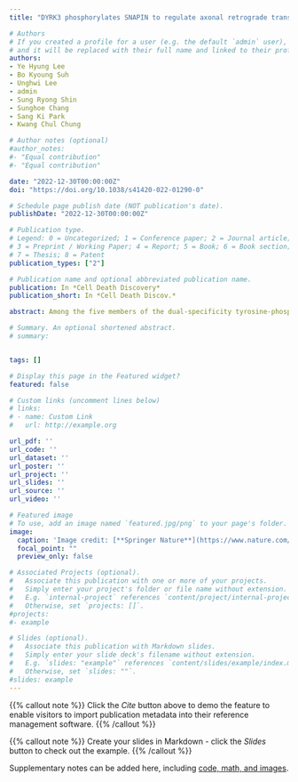 ```yaml
---
title: "DYRK3 phosphorylates SNAPIN to regulate axonal retrograde transport and neurotransmitter release"

# Authors
# If you created a profile for a user (e.g. the default `admin` user), write the username (folder name) here 
# and it will be replaced with their full name and linked to their profile.
authors:
- Ye Hyung Lee
- Bo Kyoung Suh
- Unghwi Lee
- admin
- Sung Ryong Shin
- Sunghoe Chang
- Sang Ki Park
- Kwang Chul Chung

# Author notes (optional)
#author_notes:
#- "Equal contribution"
#- "Equal contribution"

date: "2022-12-30T00:00:00Z"
doi: "https://doi.org/10.1038/s41420-022-01290-0"

# Schedule page publish date (NOT publication's date).
publishDate: "2022-12-30T00:00:00Z"

# Publication type.
# Legend: 0 = Uncategorized; 1 = Conference paper; 2 = Journal article;
# 3 = Preprint / Working Paper; 4 = Report; 5 = Book; 6 = Book section;
# 7 = Thesis; 8 = Patent
publication_types: ["2"]

# Publication name and optional abbreviated publication name.
publication: In *Cell Death Discovery*
publication_short: In *Cell Death Discov.*

abstract: Among the five members of the dual-specificity tyrosine-phosphorylation-regulated kinase (DYRK) family, the cellular functions of DYRK3 have not been fully elucidated. Some studies have indicated limited physiological roles and substrates of DYRK3, including promotion of glioblastoma, requirement in influenza virus replication, and coupling of stress granule condensation with mammalian target of rapamycin complex 1 signaling. Here, we demonstrate that serum deprivation causes a decrease in intracellular DYRK3 levels via the proteolytic autophagy pathway, as well as the suppression of DYRK3 gene expression. To further demonstrate how DYRK3 affects cell viability, especially in neurons, we used a yeast two-hybrid assay and identified multiple DYRK3-binding proteins, including SNAPIN, a SNARE-associated protein implicated in synaptic transmission. We also found that DYRK3 directly phosphorylates SNAPIN at the threonine (Thr) 14 residue, increasing the interaction of SNAPIN with other proteins such as dynein and synaptotagmin-1. In central nervous system neurons, SNAPIN is associated with and mediate the retrograde axonal transport of diverse cellular products from the distal axon terminal to the soma and the synaptic release of neurotransmitters, respectively. Moreover, phosphorylation of SNAPIN at Thr-14 was found to positively modulate mitochondrial retrograde transport in mouse cortical neurons and the recycling pool size of synaptic vesicles, contributing to neuronal viability. In conclusion, the present study demonstrates that DYRK3 phosphorylates SNAPIN, positively regulating the dynein-mediated retrograde transport of mitochondria and SNARE complex-mediated exocytosis of synaptic vesicles within the neurons. This finding further suggests that DYRK3 affects cell viability and provides a novel neuroprotective mechanism..

# Summary. An optional shortened abstract.
# summary: 


tags: []

# Display this page in the Featured widget?
featured: false

# Custom links (uncomment lines below)
# links:
# - name: Custom Link
#   url: http://example.org

url_pdf: ''
url_code: ''
url_dataset: ''
url_poster: ''
url_project: ''
url_slides: ''
url_source: ''
url_video: ''

# Featured image
# To use, add an image named `featured.jpg/png` to your page's folder. 
image:
  caption: 'Image credit: [**Springer Nature**](https://www.nature.com/articles/s41420-022-01290-0)'
  focal_point: ""
  preview_only: false

# Associated Projects (optional).
#   Associate this publication with one or more of your projects.
#   Simply enter your project's folder or file name without extension.
#   E.g. `internal-project` references `content/project/internal-project/index.md`.
#   Otherwise, set `projects: []`.
#projects:
#- example

# Slides (optional).
#   Associate this publication with Markdown slides.
#   Simply enter your slide deck's filename without extension.
#   E.g. `slides: "example"` references `content/slides/example/index.md`.
#   Otherwise, set `slides: ""`.
#slides: example
---
```


{{% callout note %}}
Click the *Cite* button above to demo the feature to enable visitors to import publication metadata into their reference management software.
{{% /callout %}}

{{% callout note %}}
Create your slides in Markdown - click the *Slides* button to check out the example.
{{% /callout %}}

Supplementary notes can be added here, including [code, math, and images](https://wowchemy.com/docs/writing-markdown-latex/).
